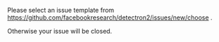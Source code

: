 
Please select an issue template from
https://github.com/facebookresearch/detectron2/issues/new/choose .

Otherwise your issue will be closed.
